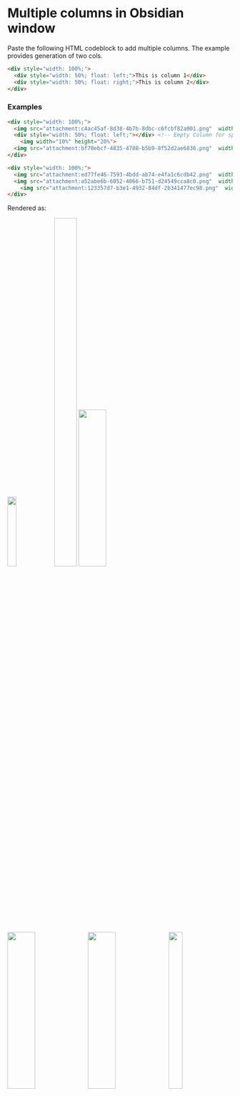 # Multiple columns in Obsidian window

Paste the following HTML codeblock to add multiple columns. The example provides generation of two cols.

```html
<div style="width: 100%;">
  <div style="width: 50%; float: left;">This is column 1</div>
  <div style="width: 50%; float: right;">This is column 2</div>
</div>
```

### Examples
```markdown
<div style="width: 100%;">
  <img src="attachment:c4ac45af-8d38-4b7b-8dbc-c6fcbf82a001.png"  width="20%" height="20%">
  <div style="width: 50%; float: left;"></div> <!-- Empty Column for spacing -->
    <img width="10%" height="20%">
  <img src="attachment:bf70ebcf-4835-4788-b5b9-8f52d2ae6836.png"  width="35%" height="30%">
</div>

<div style="width: 100%;">
  <img src="attachment:ed77fe46-7593-4bdd-ab74-e4fa1c6cdb42.png"  width="35%" height="30%">
  <img src="attachment:a52abe6b-6052-4066-b751-d24549cca8c0.png"  width="35%" height="30%">
    <img src="attachment:123357d7-b3e1-4932-84df-2b341477ec98.png"  width="25%" height="30%">
</div>
```

Rendered as: 

<div style="width: 100%;">
  <img src="attachment:c4ac45af-8d38-4b7b-8dbc-c6fcbf82a001.png"  width="20%" height="20%">
  <div style="width: 50%; float: left;"></div> <!-- Empty Column for spacing -->
    <img width="10%" height="20%">
  <img src="attachment:bf70ebcf-4835-4788-b5b9-8f52d2ae6836.png"  width="35%" height="30%">
</div>

<div style="width: 100%;">
  <img src="attachment:ed77fe46-7593-4bdd-ab74-e4fa1c6cdb42.png"  width="35%" height="30%">
  <img src="attachment:a52abe6b-6052-4066-b751-d24549cca8c0.png"  width="35%" height="30%">
    <img src="attachment:123357d7-b3e1-4932-84df-2b341477ec98.png"  width="25%" height="30%">
</div>
